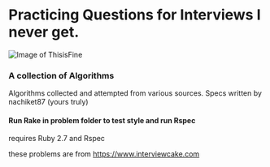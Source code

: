 # Practicing Questions for Interviews I never get.

![Image of ThisisFine](https://res.cloudinary.com/dppe5cx49/image/upload/v1609797972/tenor_qlqpwt.gif)

### A collection of Algorithms

Algorithms collected and attempted from various sources.
Specs written by nachiket87 (yours truly)

#### Run Rake in problem folder to test style and run Rspec

requires Ruby 2.7 and Rspec

these problems are from https://www.interviewcake.com
